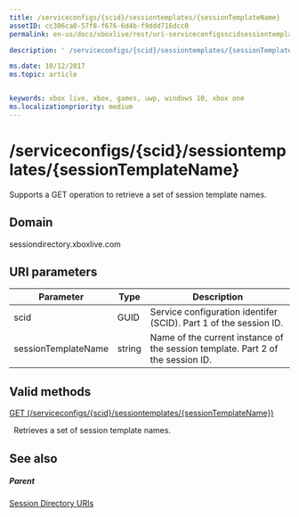 ```yaml
---
title: /serviceconfigs/{scid}/sessiontemplates/{sessionTemplateName}
assetID: cc306ca0-57f8-f676-6d4b-f9ddd716dcc0
permalink: en-us/docs/xboxlive/rest/uri-serviceconfigsscidsessiontemplatessessiontemplatename.html

description: ' /serviceconfigs/{scid}/sessiontemplates/{sessionTemplateName}'

ms.date: 10/12/2017
ms.topic: article


keywords: xbox live, xbox, games, uwp, windows 10, xbox one
ms.localizationpriority: medium
---
```



# /serviceconfigs/{scid}/sessiontemplates/{sessionTemplateName}
Supports a GET operation to retrieve a set of session template names. 
<a id="ID4EO"></a>

 
## Domain
sessiondirectory.xboxlive.com  
<a id="ID4ET"></a>

 
## URI parameters
 
| Parameter| Type| Description| 
| --- | --- | --- | 
| scid| GUID| Service configuration identifer (SCID). Part 1 of the session ID.| 
| sessionTemplateName| string| Name of the current instance of the session template. Part 2 of the session ID. | 
  
<a id="ID4EYB"></a>

 
## Valid methods

[GET (/serviceconfigs/{scid}/sessiontemplates/{sessionTemplateName})](uri-serviceconfigsscidsessiontemplatessessiontemplatenameget.md)

&nbsp;&nbsp;Retrieves a set of session template names.
 
<a id="ID4ECC"></a>

 
## See also
 
<a id="ID4EEC"></a>

 
##### Parent 

[Session Directory URIs](atoc-reference-sessiondirectory.md)

   